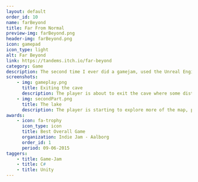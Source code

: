 ```yaml
---
layout: default
order_id: 10
name: farBeyond
title: Far From Normal
preview-img: farBeyond.png
header-img: farBeyond.png
icon: gamepad
icon_type: light
alt: Far Beyond
link: https://tandems.itch.io/far-beyond
category: Game
description: The second time I ever did a gamejam, used the Unreal Engine though I had never opened it, my insanity is clear. The game is heavily reliant on it's narrative, taking the player through a wasteland and slowly giving him details of what happened, ending in the player having too much and deciding to do something about it.<br><br>Responsabilities:<br>- Creating the behavior for interacting with objects, showing them up close, for example, to read a newspaper.<br>- Creating the frost functionality, where the player has to hurry between camps, least he loose too much body heat and die.<br>- Make the end cinematic using the Sequencer tool in unreal.
screenshots:
    - img: gameplay.png
      title: Exiting the cave
      description: The player is about to exit the cave where some disturbing things are present.
    - img: secondPart.png
      title: The lake
      description: The player is starting to explore more of the map, piecing details together.
awards:
    - icon: fa-trophy
      icon_type: icon
      title: Best Overall Game
      organization: Indie Jam - Aalborg
      order_id: 1
      period: 09-06-2015
taggers:
    - title: Game-Jam
    - title: C#
    - title: Unity
---
```


